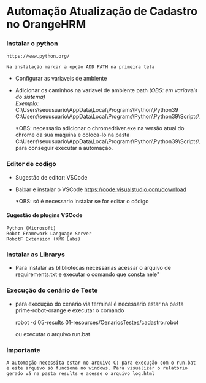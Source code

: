 # Automação Atualização de Cadastro no OrangeHRM

### Instalar o python

    https://www.python.org/

    Na instalação marcar a opção ADD PATH na primeira tela

-   Configurar as variaveis de ambiente

-   Adicionar os caminhos na variavel de ambiente path *(OBS: em variaveis do sistema)*<br>
    *Exemplo:*
    C:\Users\seuusuario\AppData\Local\Programs\Python\Python39\
     C:\Users\seuusuario\AppData\Local\Programs\Python\Python39\Scripts\
    
    *OBS: necessario adicionar o chromedriver.exe na versão atual do chrome da sua maquina e coloca-lo na pasta C:\Users\seuusuario\AppData\Local\Programs\Python\Python39\Scripts\ para conseguir executar a automação.

### Editor de codigo

-   Sugestão de editor: VSCode

-   Baixar e instalar o VSCode
    https://code.visualstudio.com/download

    *OBS: só é necessario instalar se for editar o código

#### Sugestão de plugins VSCode

    Python (Microsoft)
    Robot Framework Language Server
    RobotF Extension (KMK Labs)

### Instalar as Librarys
- Para instalar as  blibliotecas necessarias acessar o arquivo de requirements.txt e executar o comando que consta nele"

### Execução do cenário de Teste
-   para execução do cenario via terminal é necessario estar na pasta prime-robot-orange e executar o comando 

    robot -d 05-results 01-resources/CenariosTestes/cadastro.robot 

    ou executar o arquivo run.bat

### Importante
    A automação necessita estar no arquivo C: para execução com o run.bat e este arquivo só funciona no windows. Para visualizar o relatório gerado vá na pasta results e acesse o arquivo log.html

